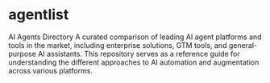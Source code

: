 # agentlist
AI Agents Directory A curated comparison of leading AI agent platforms and tools in the market, including enterprise solutions, GTM tools, and general-purpose AI assistants. This repository serves as a reference guide for understanding the different approaches to AI automation and augmentation across various platforms.
